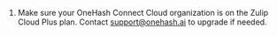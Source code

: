 1. Make sure your OneHash Connect Cloud organization is on the Zulip Cloud Plus plan. Contact
    [support@onehash.ai](mailto:support@onehash.ai) to upgrade if needed.


